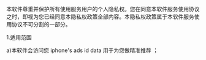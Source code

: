 本软件尊重并保护所有使用服务用户的个人隐私权。您在同意本软件服务使用协议之时，即视为您已经同意本隐私权政策全部内容。本隐私权政策属于本软件服务使用协议不可分割的一部分。

1.适用范围

a)本软件会访问您 iphone's ads id data 用于为您做精准推荐 ；

